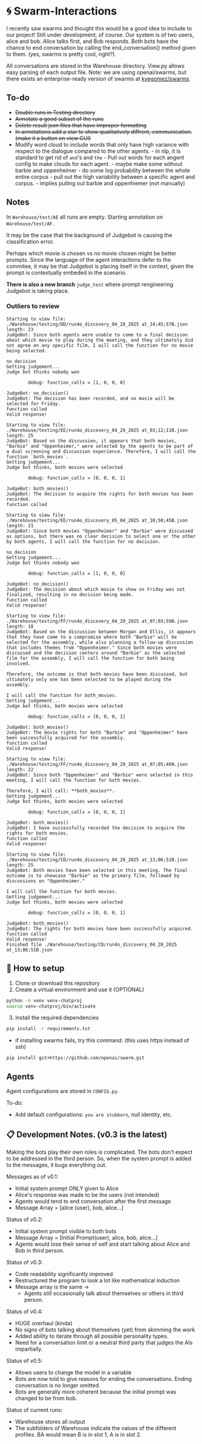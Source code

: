 # :cyclone: Swarm-Interactions

I recently saw swarms and thought this would be a good idea to include to our project! Still under development, of course. Our system is of two users, alice and bob. Alice talks first, and Bob responds. 
Both bots have the chance to end conversation by calling the end_conversation() method given to them. (yes, swarms is pretty cool, right?). 

All conversations are stored in the Warehouse directory. View.py allows easy parsing of each output file. 
Note: we are using openai/swarms, but there exists an enterprise-ready version of swarms at [kyegomez/swarms](https://github.com/kyegomez/swarms).

## To-do

- ~~Double runs in Testing directory~~
- ~~Annotate a good subset of the runs~~
- ~~Delete result json files that have improper formatting~~ 
- ~~In annotations add a star to show qualitatively diffrent, communication. (make it a button on view GUI)~~
- Modify word cloud to include words that only have high variance with respect to the dialogue compared to the other agents. 
        - in nlp, it is standard to get rid of `and`'s and `the`
        - Pull out words for each angent config to make clouds for each agent. 
        - maybe make some without barbie and oppenheimer
        - do some log probability between the whole entire corpus
                - pull out the high variability between a specific agent and corpus.
                - implies pulling out barbie and oppenhiemer (not manually)
## Notes

In `Warehouse/test/AE` all runs are empty. Starting annotation on `Warehouse/test/AF`.

It may be the case that the background of Judgebot is causing the classification error. 

Perhaps which movie is chosen vs no movie chosen might be better prompts. Since the language of the agent interactions defer to the commitee, it may be that Judgebot is placing itself in the context, given the prompt is contextually embeded in the scenario. 

**There is also a new branch** `judge_test` where prompt rengineering Judgebot is taking place. 

### Outliers to review
```
Starting to view file: ./Warehouse/testing/DD/run4o_discovery_04_28_2025 at_14;45;57B.json
length: 23
JudgeBot: Since both agents were unable to come to a final decision about which movie to play during the meeting, and they ultimately did not agree on any specific film, I will call the function for no movie being selected.

no_decision
Getting judgement...
Judge bot thinks nobody won

        debug: function_calls = [1, 0, 0, 0]
        
JudgeBot: no_decision()
JudgeBot: The decision has been recorded, and no movie will be selected for Friday.
function called
Valid response! 
```
```
Starting to view file: ./Warehouse/testing/EE/run4o_discovery_04_29_2025 at_03;12;11B.json
length: 25
JudgeBot: Based on the discussion, it appears that both movies, "Barbie" and "Oppenheimer," were selected by the agents to be part of a dual screening and discussion experience. Therefore, I will call the function `both_movies`.
Getting judgement...
Judge bot thinks, both movies were selected

        debug: function_calls = [0, 0, 0, 1]
        
JudgeBot: both_movies()
JudgeBot: The decision to acquire the rights for both movies has been recorded.
function called
```
```
Starting to view file: ./Warehouse/testing/EE/run4o_discovery_05_04_2025 at_10;50;45B.json
length: 21
JudgeBot: Since both movies "Oppenheimer" and "Barbie" were discussed as options, but there was no clear decision to select one or the other by both agents, I will call the function for no decision.

no_decision
Getting judgement...
Judge bot thinks nobody won

        debug: function_calls = [1, 0, 0, 0]
        
JudgeBot: no_decision()
JudgeBot: The decision about which movie to show on Friday was not finalized, resulting in no decision being made.
function called
Valid response!
```
```
Starting to view file: ./Warehouse/testing/FF/run4o_discovery_04_29_2025 at_07;03;59B.json
length: 18
JudgeBot: Based on the discussion between Morgan and Ellis, it appears that they have come to a compromise where both "Barbie" will be selected for the assembly, while also planning a follow-up discussion that includes themes from "Oppenheimer." Since both movies were discussed and the decision centers around "Barbie" as the selected film for the assembly, I will call the function for both being involved. 

Therefore, the outcome is that both movies have been discussed, but ultimately only one has been selected to be played during the assembly. 

I will call the function for both_movies.
Getting judgement...
Judge bot thinks, both movies were selected

        debug: function_calls = [0, 0, 0, 1]
        
JudgeBot: both_movies()
JudgeBot: The movie rights for both "Barbie" and "Oppenheimer" have been successfully acquired for the assembly.
function called
Valid response! 
```
```
Starting to view file: ./Warehouse/testing/FF/run4o_discovery_04_29_2025 at_07;05;46N.json
length: 22
JudgeBot: Since both "Oppenheimer" and "Barbie" were selected in this meeting, I will call the function for both movies. 

Therefore, I will call: **both_movies**.
Getting judgement...
Judge bot thinks, both movies were selected

        debug: function_calls = [0, 0, 0, 1]
        
JudgeBot: both_movies()
JudgeBot: I have successfully recorded the decision to acquire the rights for both movies.
function called
Valid response! 
```
```
Starting to view file: ./Warehouse/testing/CD/run4o_discovery_04_28_2025 at_13;06;51B.json
length: 25
JudgeBot: Both movies have been selected in this meeting. The final outcome is to showcase "Barbie" as the primary film, followed by discussions on "Oppenheimer." 

I will call the function for both movies.
Getting judgement...
Judge bot thinks, both movies were selected

        debug: function_calls = [0, 0, 0, 1]
        
JudgeBot: both_movies()
JudgeBot: The rights for both movies have been successfully acquired.
function called
Valid response! 
Finished file ./Warehouse/testing/CD/run4o_discovery_04_28_2025 at_13;06;51B.json
```
## :hammer: How to setup

1) Clone or download this repository
2) Create a virtual environment and use it (OPTIONAL)
```bash
python -m venv venv-chatproj
source venv-chatproj/bin/activate
```
3) Install the required dependencies
```cmd
pip install -r requirements.txt
```
- if installing swarms fails, try this command: (this uses https instead of ssh)
```
pip install git+https://github.com/openai/swarm.git
```

## Agents
Agent configurations are stored in `CONFIG.py`. 

To-do:
  - Add default configurations: `you are stubborn`, null identity, etc. 


## :clipboard: Development Notes. (v0.3 is the latest)
Making the bots play their own roles is complicated. The bots don't expect to be addressed in the third person. So, when the system prompt is added to the messages, it bugs everything out.

Messages as of v0.1:
  - Initial system prompt ONLY given to Alice
  - Alice's response was made to be the users (not intended)
  - Agents would tend to end conversation after the first message
  - Message Array = [alice (user), bob, alice...]

Status of v0.2:
- Initial system prompt visible to both bots
- Message Array = [Initial Prompt(user), alice, bob, alice...]
- Agents would lose their sense of self and start talking about Alice and Bob in third person. 

Status of v0.3:
- Code readability significantly improved
- Restructured the program to look a lot like mathematical induction
- Message array is the same -> 
  - Agents still occasionally talk about themselves or others in third person. 

Status of v0.4:
- HUGE overhaul (kinda)
- No signs of bots talking about themselves (yet) from skimming the work
- Added ability to iterate through all possible personality types. 
- Need for a conversation limit or a neutral third party that judges the AIs impartially. 

Status of v0.5:
- Allows users to change the model in a variable
- Bots are now told to give reasons for ending the conversations. Ending conversation is no longer omitted.
- Bots are generally more coherent because the initial prompt was changed to be from bob. 

Status of current runs:
- Warehouse stores all output
- The subfolders of Warehouse indicate the values of the different profiles. BA would mean B is in slot 1, A is in slot 2. 
